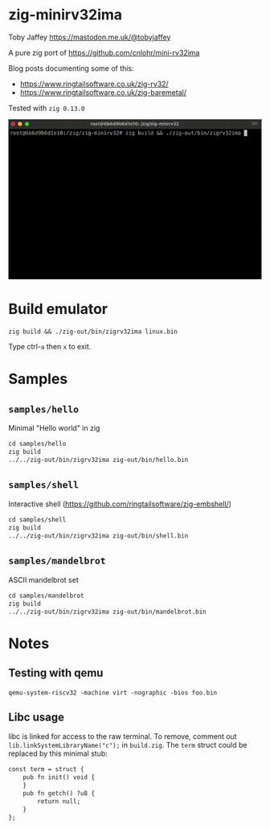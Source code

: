 # zig-minirv32ima

Toby Jaffey https://mastodon.me.uk/@tobyjaffey

A pure zig port of https://github.com/cnlohr/mini-rv32ima

Blog posts documenting some of this:

 - https://www.ringtailsoftware.co.uk/zig-rv32/
 - https://www.ringtailsoftware.co.uk/zig-baremetal/

Tested with `zig 0.13.0`

![](demo.gif)

# Build emulator

    zig build && ./zig-out/bin/zigrv32ima linux.bin

Type ctrl-`a` then `x` to exit.

# Samples

## `samples/hello`

Minimal "Hello world" in zig

    cd samples/hello
    zig build
    ../../zig-out/bin/zigrv32ima zig-out/bin/hello.bin

## `samples/shell`

Interactive shell (https://github.com/ringtailsoftware/zig-embshell/)

    cd samples/shell
    zig build
    ../../zig-out/bin/zigrv32ima zig-out/bin/shell.bin

## `samples/mandelbrot`

ASCII mandelbrot set

    cd samples/mandelbrot
    zig build
    ../../zig-out/bin/zigrv32ima zig-out/bin/mandelbrot.bin

# Notes

## Testing with qemu

    qemu-system-riscv32 -machine virt -nographic -bios foo.bin

## Libc usage

libc is linked for access to the raw terminal. To remove, comment out `lib.linkSystemLibraryName("c");` in `build.zig`.
The `term` struct could be replaced by this minimal stub:

    const term = struct {
        pub fn init() void {
        }
        pub fn getch() ?u8 {
            return null;
        }
    };

